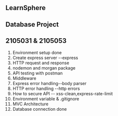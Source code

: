 ## LearnSphere

## Database Project

## 2105031 & 2105053

1. Environment setup done
2. Create express server --express
3. HTTP request and response
4. nodemon and morgan package
5. API testing with postman
6. Middleware
7. Express error handling--body parser
8. HTTP error handling --http errors
9. How to secure API -- xss-clean,express-rate-limit
10. Environment variable & .gitignore
11. MVC Architecture
12. Database connection done